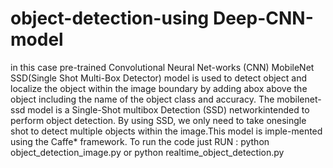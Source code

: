 # object-detection-using Deep-CNN-model
in this case pre-trained Convolutional Neural Net-works (CNN) MobileNet SSD(Single Shot Multi-Box Detector) model is used to detect object and localize the object within the image boundary by adding abox above the object including the name of the object class and accuracy.  The  mobilenet-ssd  model  is  a  Single-Shot  multibox  Detection  (SSD)  networkintended to perform object detection.  By using SSD, we only need to take onesingle  shot  to  detect  multiple  objects  within  the  image.This  model  is  imple-mented using the Caffe* framework. 
To run the code just RUN : python object_detection_image.py or 
python realtime_object_detection.py
